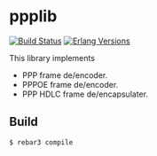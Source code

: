 ppplib
======

[![Build Status][gh badge]][gh]
[![Erlang Versions][erlang version badge]][gh]

This library implements
- PPP frame de/encoder.
- PPPOE frame de/encoder.
- PPP HDLC frame de/encapsulater.

Build
-----

    $ rebar3 compile

<!-- Badges -->
[gh]: https://github.com/travelping/ppplib/actions/workflows/main.yml
[gh badge]: https://img.shields.io/github/workflow/status/travelping/ppplib/main?style=flat-square
[erlang version badge]: https://img.shields.io/badge/erlang-R22.0%20to%2023.2-blue.svg?style=flat-square

